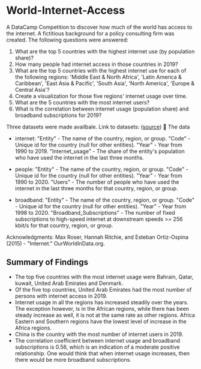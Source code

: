 # World-Internet-Access
A DataCamp Competition to discover how much of the world has access to the internet.
A fictitious background for a policy consulting firm was created.
The following questions were answered:
1. What are the top 5 countries with the highest internet use (by population share)?
2. How many people had internet access in those countries in 2019?
3. What are the top 5 countries with the highest internet use for each of the following regions: 'Middle East & North Africa', 'Latin America & Caribbean', 'East Asia &    Pacific', 'South Asia', 'North America', 'Europe & Central Asia'?
4. Create a visualization for those five regions' internet usage over time.
5. What are the 5 countries with the most internet users?
6. What is the correlation between internet usage (population share) and broadband subscriptions for 2019?

Three datasets were made availbale. Link to datasets: ([source](https://ourworldindata.org/internet))
💾 The data

- internet:
"Entity" - The name of the country, region, or group.
"Code" - Unique id for the country (null for other entities).
"Year" - Year from 1990 to 2019.
"Internet_usage" - The share of the entity's population who have used the internet in the last three months.

- people:
"Entity" - The name of the country, region, or group.
"Code" - Unique id for the country (null for other entities).
"Year" - Year from 1990 to 2020.
"Users" - The number of people who have used the internet in the last three months for that country, region, or group.

- broadband:
"Entity" - The name of the country, region, or group.
"Code" - Unique id for the country (null for other entities).
"Year" - Year from 1998 to 2020.
"Broadband_Subscriptions" - The number of fixed subscriptions to high-speed internet at downstream speeds >= 256 kbit/s for that country, region, or group.

Acknowledgments: Max Roser, Hannah Ritchie, and Esteban Ortiz-Ospina (2015) - "Internet." OurWorldInData.org.


## Summary of Findings
- The top five countries with the most internet usage were Bahrain, Qatar, kuwait, United Arab Emirates and Denmark.
- Of the five top countries, United Arab Emirates had the most number of persons with internet access in 2019.
- Internet usage in all the regions has increased steadily over the years. The exception however, is in the African regions, while there has been steady increase as well, it is not at the same rate as other regions. Africa Eastern and Southern regions have the lowest level of increase in the Africa regions.
- China is the country with the most number of internet users in 2019.
- The correlation coefficient between internet usage and broadband subscriptions is 0.56, which is an indication of a moderate positive relationship. One would think that when internet usage increases, then there would be more broadband subscriptions.
